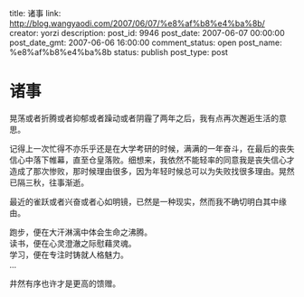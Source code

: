 title: 诸事
link: http://blog.wangyaodi.com/2007/06/07/%e8%af%b8%e4%ba%8b/
creator: yorzi
description: 
post_id: 9946
post_date: 2007-06-07 00:00:00
post_date_gmt: 2007-06-06 16:00:00
comment_status: open
post_name: %e8%af%b8%e4%ba%8b
status: publish
post_type: post

# 诸事

晃荡或者折腾或者抑郁或者躁动或者阴霾了两年之后，我有点再次邂逅生活的意思。  
  
记得上一次忙得不亦乐乎还是在大学考研的时候，满满的一年奋斗，在最后的丧失信心中落下帷幕，直至仓皇落败。细想来，我依然不能轻率的同意我是丧失信心才造成了那次惨败，那时候理由很多，因为年轻时候总可以为失败找很多理由。晃然已隔三秋，往事渐逝。  
  
最近的雀跃或者兴奋或者心如明镜，已然是一种现实，然而我不确切明白其中缘由。  
  
跑步，便在大汗淋漓中体会生命之沸腾。  
读书，便在心灵澄澈之际慰藉灵魂。  
学习，便在专注时铸就人格魅力。  
...  
  
井然有序也许才是更高的馈赠。